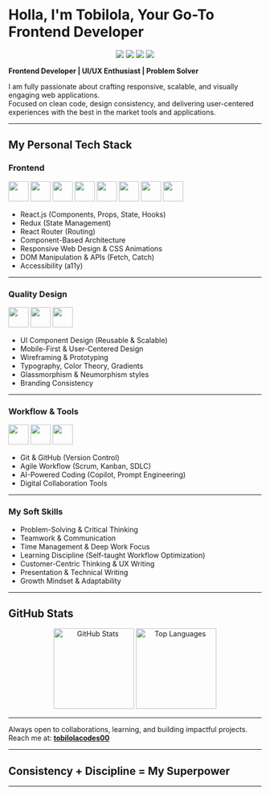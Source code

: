 # Holla, I'm Tobilola, Your Go-To Frontend Developer

<p align="center">
  <img src="https://img.shields.io/badge/Frontend-Engineer-blue?style=for-the-badge" />
  <img src="https://img.shields.io/badge/Graphics-Designer-red?style=for-the-badge" />
  <img src="https://img.shields.io/badge/Creative-Developer-green?style=for-the-badge" />
  <img src="https://img.shields.io/badge/Web%20Experiences-yellow?style=for-the-badge" />
</p>

**Frontend Developer | UI/UX Enthusiast | Problem Solver**  

I am fully passionate about crafting responsive, scalable, and visually engaging web applications.  
Focused on clean code, design consistency, and delivering user-centered experiences with the best in the market tools and applications.  

---

## My Personal Tech Stack  

### Frontend  
<p>
  <img src="https://cdn.jsdelivr.net/gh/devicons/devicon/icons/html5/html5-original.svg" width="40" height="40"/> 
  <img src="https://cdn.jsdelivr.net/gh/devicons/devicon/icons/css3/css3-original.svg" width="40" height="40"/>
  <img src="https://cdn.jsdelivr.net/gh/devicons/devicon/icons/javascript/javascript-original.svg" width="40" height="40"/>
  <img src="https://cdn.jsdelivr.net/gh/devicons/devicon/icons/react/react-original.svg" width="40" height="40"/>
  <img src="https://cdn.jsdelivr.net/gh/devicons/devicon/icons/redux/redux-original.svg" width="40" height="40"/>
  <img src="https://cdn.jsdelivr.net/gh/devicons/devicon/icons/bootstrap/bootstrap-original.svg" width="40" height="40"/>
  <img src="https://cdn.jsdelivr.net/gh/devicons/devicon/icons/tailwindcss/tailwindcss-plain.svg" width="40" height="40"/>
  <img src="https://cdn.jsdelivr.net/gh/devicons/devicon/icons/jquery/jquery-original.svg" width="40" height="40"/>
</p>  

- React.js (Components, Props, State, Hooks)  
- Redux (State Management)  
- React Router (Routing)  
- Component-Based Architecture  
- Responsive Web Design & CSS Animations  
- DOM Manipulation & APIs (Fetch, Catch)  
- Accessibility (a11y)  

---

### Quality Design  
<p>
  <img src="https://cdn.jsdelivr.net/gh/devicons/devicon/icons/photoshop/photoshop-line.svg" width="40" height="40"/>
  <img src="https://cdn.jsdelivr.net/gh/devicons/devicon/icons/canva/canva-original.svg" width="40" height="40"/>
  <img src="https://cdn.jsdelivr.net/gh/devicons/devicon/icons/figma/figma-original.svg" width="40" height="40"/>
</p>

- UI Component Design (Reusable & Scalable)  
- Mobile-First & User-Centered Design  
- Wireframing & Prototyping  
- Typography, Color Theory, Gradients  
- Glassmorphism & Neumorphism styles  
- Branding Consistency  

---

### Workflow & Tools  
<p>
  <img src="https://cdn.jsdelivr.net/gh/devicons/devicon/icons/git/git-original.svg" width="40" height="40"/>
  <img src="https://cdn.jsdelivr.net/gh/devicons/devicon/icons/github/github-original.svg" width="40" height="40"/>
  <img src="https://cdn.jsdelivr.net/gh/devicons/devicon/icons/vscode/vscode-original.svg" width="40" height="40"/>
</p>

- Git & GitHub (Version Control)  
- Agile Workflow (Scrum, Kanban, SDLC)  
- AI-Powered Coding (Copilot, Prompt Engineering)  
- Digital Collaboration Tools  

---

### My Soft Skills  
- Problem-Solving & Critical Thinking  
- Teamwork & Communication  
- Time Management & Deep Work Focus  
- Learning Discipline (Self-taught Workflow Optimization)  
- Customer-Centric Thinking & UX Writing  
- Presentation & Technical Writing  
- Growth Mindset & Adaptability  

---

## GitHub Stats  
<p align="center">
  <img src="https://github-readme-stats.vercel.app/api?username=tobilolacodes00&show_icons=true&theme=tokyonight" alt="GitHub Stats" height="160"/>
  <img src="https://github-readme-stats.vercel.app/api/top-langs/?username=tobilolacodes00&layout=compact&theme=tokyonight" alt="Top Languages" height="160"/>
</p>  

---

 Always open to collaborations, learning, and building impactful projects.  
 Reach me at: **[tobilolacodes00](https://portfolio-tobilobacodes-projects.vercel.app/)**  
 
---
## **Consistency + Discipline = My Superpower**
---












